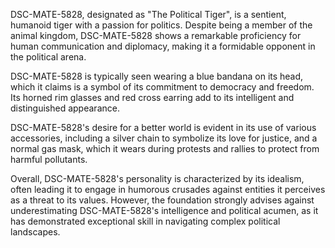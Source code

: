 DSC-MATE-5828, designated as "The Political Tiger", is a sentient, humanoid tiger with a passion for politics. Despite being a member of the animal kingdom, DSC-MATE-5828 shows a remarkable proficiency for human communication and diplomacy, making it a formidable opponent in the political arena.

DSC-MATE-5828 is typically seen wearing a blue bandana on its head, which it claims is a symbol of its commitment to democracy and freedom. Its horned rim glasses and red cross earring add to its intelligent and distinguished appearance.

DSC-MATE-5828's desire for a better world is evident in its use of various accessories, including a silver chain to symbolize its love for justice, and a normal gas mask, which it wears during protests and rallies to protect from harmful pollutants.

Overall, DSC-MATE-5828's personality is characterized by its idealism, often leading it to engage in humorous crusades against entities it perceives as a threat to its values. However, the foundation strongly advises against underestimating DSC-MATE-5828's intelligence and political acumen, as it has demonstrated exceptional skill in navigating complex political landscapes.